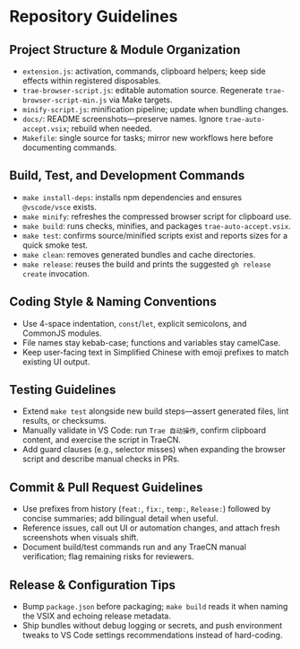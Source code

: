 # Repository Guidelines

## Project Structure & Module Organization
- `extension.js`: activation, commands, clipboard helpers; keep side effects within registered disposables.
- `trae-browser-script.js`: editable automation source. Regenerate `trae-browser-script-min.js` via Make targets.
- `minify-script.js`: minification pipeline; update when bundling changes.
- `docs/`: README screenshots—preserve names. Ignore `trae-auto-accept.vsix`; rebuild when needed.
- `Makefile`: single source for tasks; mirror new workflows here before documenting commands.

## Build, Test, and Development Commands
- `make install-deps`: installs npm dependencies and ensures `@vscode/vsce` exists.
- `make minify`: refreshes the compressed browser script for clipboard use.
- `make build`: runs checks, minifies, and packages `trae-auto-accept.vsix`.
- `make test`: confirms source/minified scripts exist and reports sizes for a quick smoke test.
- `make clean`: removes generated bundles and cache directories.
- `make release`: reuses the build and prints the suggested `gh release create` invocation.

## Coding Style & Naming Conventions
- Use 4-space indentation, `const`/`let`, explicit semicolons, and CommonJS modules.
- File names stay kebab-case; functions and variables stay camelCase.
- Keep user-facing text in Simplified Chinese with emoji prefixes to match existing UI output.

## Testing Guidelines
- Extend `make test` alongside new build steps—assert generated files, lint results, or checksums.
- Manually validate in VS Code: run `Trae 自动操作`, confirm clipboard content, and exercise the script in TraeCN.
- Add guard clauses (e.g., selector misses) when expanding the browser script and describe manual checks in PRs.

## Commit & Pull Request Guidelines
- Use prefixes from history (`feat:`, `fix:`, `temp:`, `Release:`) followed by concise summaries; add bilingual detail when useful.
- Reference issues, call out UI or automation changes, and attach fresh screenshots when visuals shift.
- Document build/test commands run and any TraeCN manual verification; flag remaining risks for reviewers.

## Release & Configuration Tips
- Bump `package.json` before packaging; `make build` reads it when naming the VSIX and echoing release metadata.
- Ship bundles without debug logging or secrets, and push environment tweaks to VS Code settings recommendations instead of hard-coding.
